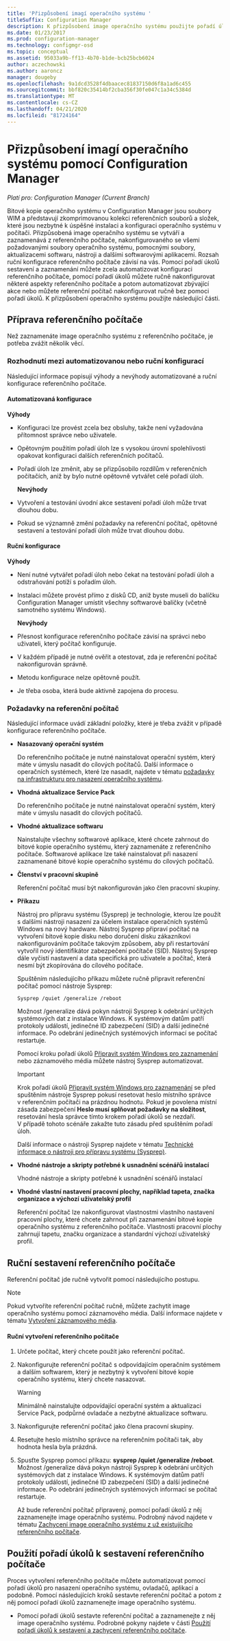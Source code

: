 ```yaml
---
title: 'Přizpůsobení imagí operačního systému '
titleSuffix: Configuration Manager
description: K přizpůsobení image operačního systému použijte pořadí úloh zachycení a sestavení, ruční konfiguraci nebo kombinaci obou.
ms.date: 01/23/2017
ms.prod: configuration-manager
ms.technology: configmgr-osd
ms.topic: conceptual
ms.assetid: 95033a9b-ff13-4b70-b1de-bcb25bcb6024
author: aczechowski
ms.author: aaroncz
manager: dougeby
ms.openlocfilehash: 9a1dcd3528f4dbaacec81837150d6f8a1ad6c455
ms.sourcegitcommit: bbf820c35414bf2cba356f30fe047c1a34c5384d
ms.translationtype: MT
ms.contentlocale: cs-CZ
ms.lasthandoff: 04/21/2020
ms.locfileid: "81724164"
---
```

# <a name="customize-operating-system-images-with-configuration-manager"></a>Přizpůsobení imagí operačního systému pomocí Configuration Manager

*Platí pro: Configuration Manager (Current Branch)*

Bitové kopie operačního systému v Configuration Manager jsou soubory WIM a představují zkomprimovanou kolekci referenčních souborů a složek, které jsou nezbytné k úspěšné instalaci a konfiguraci operačního systému v počítači. Přizpůsobená image operačního systému se vytváří a zaznamenává z referenčního počítače, nakonfigurovaného se všemi požadovanými soubory operačního systému, pomocnými soubory, aktualizacemi softwaru, nástroji a dalšími softwarovými aplikacemi. Rozsah ruční konfigurace referenčního počítače závisí na vás. Pomocí pořadí úkolů sestavení a zaznamenání můžete zcela automatizovat konfiguraci referenčního počítače, pomocí pořadí úkolů můžete ručně nakonfigurovat některé aspekty referenčního počítače a potom automatizovat zbývající akce nebo můžete referenční počítač nakonfigurovat ručně bez pomoci pořadí úkolů. K přizpůsobení operačního systému použijte následující části.

##  <a name="prepare-for-the--reference-computer"></a><a name="BKMK_PrepareReferenceComputer"></a>Příprava referenčního počítače  
 Než zaznamenáte image operačního systému z referenčního počítače, je potřeba zvážit několik věcí.  

###  <a name="decide-between-an-automated-or-manual-configuration"></a><a name="BKMK_RefComputerDecide"></a>Rozhodnutí mezi automatizovanou nebo ruční konfigurací  
 Následující informace popisují výhody a nevýhody automatizované a ruční konfigurace referenčního počítače.  

#### <a name="automated-configuration"></a>Automatizovaná konfigurace  
 **Výhody**  

- Konfiguraci lze provést zcela bez obsluhy, takže není vyžadována přítomnost správce nebo uživatele.  

- Opětovným použitím pořadí úloh lze s vysokou úrovní spolehlivosti opakovat konfiguraci dalších referenčních počítačů.  

- Pořadí úloh lze změnit, aby se přizpůsobilo rozdílům v referenčních počítačích, aniž by bylo nutné opětovně vytvářet celé pořadí úloh.  

  **Nevýhody**  

- Vytvoření a testování úvodní akce sestavení pořadí úloh může trvat dlouhou dobu.  

- Pokud se významně změní požadavky na referenční počítač, opětovné sestavení a testování pořadí úloh může trvat dlouhou dobu.  

#### <a name="manual-configuration"></a>Ruční konfigurace  
 **Výhody**  

- Není nutné vytvářet pořadí úloh nebo čekat na testování pořadí úloh a odstraňování potíží s pořadím úloh.  

- Instalaci můžete provést přímo z disků CD, aniž byste museli do balíčku Configuration Manager umístit všechny softwarové balíčky (včetně samotného systému Windows).  

  **Nevýhody**  

- Přesnost konfigurace referenčního počítače závisí na správci nebo uživateli, který počítač konfiguruje.  

- V každém případě je nutné ověřit a otestovat, zda je referenční počítač nakonfigurován správně.  

- Metodu konfigurace nelze opětovně použít.  

- Je třeba osoba, která bude aktivně zapojena do procesu.  

###  <a name="considerations-for-the-reference-computer"></a><a name="BKMK_RefComputerConsiderations"></a>Požadavky na referenční počítač  
 Následující informace uvádí základní položky, které je třeba zvážit v případě konfigurace referenčního počítače.  

-   **Nasazovaný operační systém**  

     Do referenčního počítače je nutné nainstalovat operační systém, který máte v úmyslu nasadit do cílových počítačů. Další informace o operačních systémech, které lze nasadit, najdete v tématu [požadavky na infrastrukturu pro nasazení operačního systému](../plan-design/infrastructure-requirements-for-operating-system-deployment.md).  

-   **Vhodná aktualizace Service Pack**  

     Do referenčního počítače je nutné nainstalovat operační systém, který máte v úmyslu nasadit do cílových počítačů.  

-   **Vhodné aktualizace softwaru**  

     Nainstalujte všechny softwarové aplikace, které chcete zahrnout do bitové kopie operačního systému, který zaznamenáte z referenčního počítače. Softwarové aplikace lze také nainstalovat při nasazení zaznamenané bitové kopie operačního systému do cílových počítačů.  

-   **Členství v pracovní skupině**  

     Referenční počítač musí být nakonfigurován jako člen pracovní skupiny.  

-   **Příkazu**  

     Nástroj pro přípravu systému (Sysprep) je technologie, kterou lze použít s dalšími nástroji nasazení za účelem instalace operačních systémů Windows na nový hardware. Nástroj Sysprep připraví počítač na vytvoření bitové kopie disku nebo doručení disku zákazníkovi nakonfigurováním počítače takovým způsobem, aby při restartování vytvořil nový identifikátor zabezpečení počítače (SID). Nástroj Sysprep dále vyčistí nastavení a data specifická pro uživatele a počítač, která nesmí být zkopírována do cílového počítače.  

     Spuštěním následujícího příkazu můžete ručně připravit referenční počítač pomocí nástroje Sysprep:  

     `Sysprep /quiet /generalize /reboot`  

     Možnost /generalize dává pokyn nástroji Sysprep k odebrání určitých systémových dat z instalace Windows. K systémovým datům patří protokoly událostí, jedinečné ID zabezpečení (SID) a další jedinečné informace. Po odebrání jedinečných systémových informací se počítač restartuje.  

     Pomocí kroku pořadí úkolů [Připravit systém Windows pro zaznamenání](../understand/task-sequence-steps.md#BKMK_PrepareWindowsforCapture) nebo záznamového média můžete nástroj Sysprep automatizovat.  

    > [!IMPORTANT]  
    >  Krok pořadí úkolů [Připravit systém Windows pro zaznamenání](../understand/task-sequence-steps.md#BKMK_PrepareWindowsforCapture) se před spuštěním nástroje Sysprep pokusí resetovat heslo místního správce v referenčním počítači na prázdnou hodnotu. Pokud je povolena místní zásada zabezpečení **Heslo musí splňovat požadavky na složitost**, resetování hesla správce tímto krokem pořadí úkolů se nezdaří. V případě tohoto scénáře zakažte tuto zásadu před spuštěním pořadí úloh.  

     Další informace o nástroji Sysprep najdete v tématu [Technické informace o nástroji pro přípravu systému (Sysprep)](https://go.microsoft.com/fwlink/?LinkId=280286).  

-   **Vhodné nástroje a skripty potřebné k usnadnění scénářů instalací**  

     Vhodné nástroje a skripty potřebné k usnadnění scénářů instalací  

-   **Vhodné vlastní nastavení pracovní plochy, například tapeta, značka organizace a výchozí uživatelský profil**  

     Referenční počítač lze nakonfigurovat vlastnostmi vlastního nastavení pracovní plochy, které chcete zahrnout při zaznamenání bitové kopie operačního systému z referenčního počítače. Vlastnosti pracovní plochy zahrnují tapetu, značku organizace a standardní výchozí uživatelský profil.  

##  <a name="manually-build-a-reference-computer"></a><a name="BKMK_ManuallyBuildReference"></a>Ruční sestavení referenčního počítače  
 Referenční počítač jde ručně vytvořit pomocí následujícího postupu.  

> [!NOTE]  
>  Pokud vytvoříte referenční počítač ručně, můžete zachytit image operačního systému pomocí záznamového média. Další informace najdete v tématu [Vytvoření záznamového média](../deploy-use/create-capture-media.md).  

#### <a name="to-manually-build-the-reference-computer"></a>Ruční vytvoření referenčního počítače  

1. Určete počítač, který chcete použít jako referenční počítač.  

2. Nakonfigurujte referenční počítač s odpovídajícím operačním systémem a dalším softwarem, který je nezbytný k vytvoření bitové kopie operačního systému, který chcete nasazovat.  

   > [!WARNING]  
   >  Minimálně nainstalujte odpovídající operační systém a aktualizaci Service Pack, podpůrné ovladače a nezbytné aktualizace softwaru.  

3. Nakonfigurujte referenční počítač jako člena pracovní skupiny.  

4. Resetujte heslo místního správce na referenčním počítači tak, aby hodnota hesla byla prázdná.  

5. Spusťte Sysprep pomocí příkazu: **sysprep /quiet /generalize /reboot**. Možnost /generalize dává pokyn nástroji Sysprep k odebrání určitých systémových dat z instalace Windows. K systémovým datům patří protokoly událostí, jedinečné ID zabezpečení (SID) a další jedinečné informace. Po odebrání jedinečných systémových informací se počítač restartuje.  

   Až bude referenční počítač připravený, pomocí pořadí úkolů z něj zaznamenejte image operačního systému.  Podrobný návod najdete v tématu [Zachycení image operačního systému z už existujícího referenčního počítače](../deploy-use/create-a-task-sequence-to-capture-an-operating-system.md#BKMK_CaptureExistingRefComputer).  

##  <a name="use-a-task-sequence-to-build-a-reference-computer"></a><a name="BKMK_UseTSToBuildReference"></a>Použití pořadí úkolů k sestavení referenčního počítače  
 Proces vytvoření referenčního počítače můžete automatizovat pomocí pořadí úkolů pro nasazení operačního systému, ovladačů, aplikací a podobně.  Pomocí následujících kroků sestavte referenční počítač a potom z něj pomocí pořadí úkolů zaznamenejte image operačního systému.  

-   Pomocí pořadí úkolů sestavte referenční počítač a zaznamenejte z něj image operačního systému.  Podrobné pokyny najdete v části [Použití pořadí úkolů k sestavení a zachycení referenčního počítače](../deploy-use/create-a-task-sequence-to-capture-an-operating-system.md#BKMK_BuildCaptureTS).  
